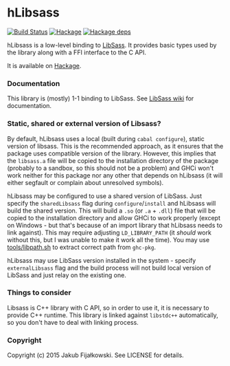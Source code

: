 hLibsass
========
[![Build Status](https://travis-ci.org/jakubfijalkowski/hlibsass.svg?branch=master)](https://travis-ci.org/jakubfijalkowski/hlibsass)
[![Hackage](https://img.shields.io/hackage/v/hlibsass.svg)](http://hackage.haskell.org/package/hlibsass)
[![Hackage deps](https://img.shields.io/hackage-deps/v/hlibsass.svg)](http://packdeps.haskellers.com/reverse/hlibsass)

hLibsass is a low-level binding to [LibSass](https://github.com/sass/libsass "LibSass"). It provides basic types used by the library along with a FFI interface to the C API.

It is available on [Hackage](http://hackage.haskell.org/package/hlibsass).

### Documentation

This library is (mostly) 1-1 binding to LibSass. See [LibSass wiki](https://github.com/sass/libsass/wiki "LibSass wiki") for documentation.

### Static, shared or external version of Libsass?

By default, hLibsass uses a local (built during `cabal configure`), static version of libsass. This is the recommended approach, as it ensures that the package uses compatible version of the library. However, this implies that the `libsass.a` file will be copied to the installation directory of the package (probably to a sandbox, so this should not be a problem) and GHCi won't work neither for this package nor any other that depends on hLibsass (it will either segfault or complain about unresolved symbols).

hLibsass may be configured to use a shared version of LibSass. Just specify the `sharedLibsass` flag during `configure`/`install` and hLibsass will build the shared version. This will build a `.so` (or `.a` + `.dll`) file that will be copied to the installation directory and allow GHCi to work properly (except on Windows - but that's because of an import library that hLibsass needs to link against). This may require adjusting `LD_LIBRARY_PATH` (it *should* work without this, but I was unable to make it work all the time). You may use [tools/libpath.sh](tools/libpath.sh) to extract correct path from `ghc-pkg`.

hLibsass may use LibSass version installed in the system - specify `externalLibsass` flag and the build process will not build local version of LibSass and just relay on the existing one.

### Things to consider

Libsass is C++ library with C API, so in order to use it, it is necessary to provide C++ runtime. This library is linked against `libstdc++` automatically, so you don't have to deal with linking process.

### Copyright

Copyright (c) 2015 Jakub Fijałkowski. See LICENSE for details.

